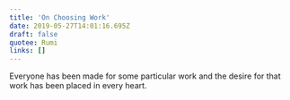 ```yaml
---
title: 'On Choosing Work'
date: 2019-05-27T14:01:16.695Z
draft: false
quotee: Rumi
links: []
---
```


Everyone has been made for some particular work and the desire for that work has been placed in every heart.
